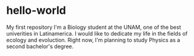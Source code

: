 # hello-world
My first repository
I'm a Biology student at the UNAM, one of the best univerities in Latinamerica. I would like to dedicate my life in the fields of ecology and evoluction. Right now, I'm planning to study Physics as a second bachelor's degree. 
